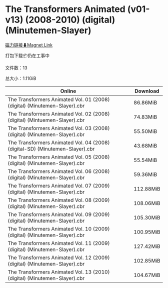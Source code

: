 # The Transformers Animated (v01-v13) (2008-2010) (digital) (Minutemen-Slayer)

[磁力链接⬇Magnet Link](magnet:?xt=urn:btih:5dff287ca35dfd48adb20c1ec736a462c69d5c94&dn=The%20Transformers%20Animated%20%28v01-v13%29%20%282008-2010%29%20%28digital%29%20%28Minutemen-Slayer%29)

打包下载📦仍在工事中

文件数：13

总大小：1.11GiB

Online | Download
--- | ---
The Transformers Animated Vol. 01 (2008) (digital) (Minutemen-Slayer).cbr | 86.86MiB
The Transformers Animated Vol. 02 (2008) (digital) (Mintuemen-Slayer).cbr | 74.83MiB
The Transformers Animated Vol. 03 (2008) (digital) (Minutemen-Slayer).cbr | 55.50MiB
The Transformers Animated Vol. 04 (2008) (digital-SD) (Minutemen-Slayer).cbr | 43.68MiB
The Transformers Animated Vol. 05 (2008) (digital) (Minutemen-Slayer).cbr | 55.54MiB
The Transformers Animated Vol. 06 (2008) (digital) (Minutemen-Slayer).cbr | 59.36MiB
The Transformers Animated Vol. 07 (2009) (digital) (Minutemen-Slayer).cbr | 112.88MiB
The Transformers Animated Vol. 08 (2009) (digital) (Minutemen-Slayer).cbr | 108.06MiB
The Transformers Animated Vol. 09 (2009) (digital) (Minutemen-Slayer).cbr | 105.30MiB
The Transformers Animated Vol. 10 (2009) (digital) (Minutemen-Slayer).cbr | 100.95MiB
The Transformers Animated Vol. 11 (2009) (digital) (Minutemen-Slayer).cbr | 127.42MiB
The Transformers Animated Vol. 12 (2009) (digital) (Minutemen-Slayer).cbr | 102.85MiB
The Transformers Animated Vol. 13 (2010) (digital) (Minutemen-Slayer).cbr | 104.67MiB